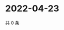 # 2022-04-23

共 0 条

<!-- BEGIN WEIBO -->
<!-- 最后更新时间 Sat Apr 23 2022 01:21:22 GMT+0800 (China Standard Time) -->

<!-- END WEIBO -->

